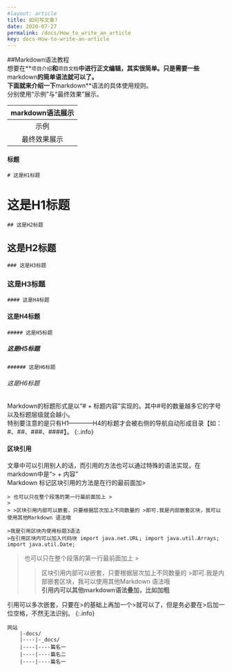 ```yaml
---
#layout: article
title: 如何写文章?
date: 2020-07-27
permalink: /docs/How_to_write_an_article
key: docs-How-to-write-an-article
---
```

##Markdown语法教程  
想要在**`项目介绍`**和**`项目文档`**中进行正文编辑，其实很简单。只是需要一些**markdown**的简单语法就可以了。  
下面就来介绍一下**markdown**语法的具体使用规则。  
分别使用“示例”与“最终效果”展示。
  
| markdown语法展示 |
| :------: |
| 示例 |
| 最终效果展示 |  
  
  
#### 标题  

```markdwon
# 这是H1标题
```  

# 这是H1标题
  
```markdwon
## 这是H2标题
``` 

## 这是H2标题  
  
```markdwon
### 这是H3标题
``` 

### 这是H3标题  
    
```markdwon
#### 这是H4标题
``` 

#### 这是H4标题  
  
```markdwon
##### 这是H5标题
``` 

##### 这是H5标题  
  
```markdwon
###### 这是H6标题
``` 

###### 这是H6标题  
  
  
 Markdown的标题形式是以“# + 标题内容”实现的。其中#号的数量越多它的字号以及标题层级就会越小。  
 特别要注意的是只有H1————H4的标题才会被右侧的导航自动形成目录【如：#、##、###、####】。
{:.info}
  
#### 区块引用  
  
文章中可以引用别人的话，而引用的方法也可以通过特殊的语法实现，在markdown中是“> + 内容”  
Markdown 标记区块引用的方法是在行的最前面加>  

```
> 也可以只在整个段落的第一行最前面加上 >
> 
> >区块引用内部可以嵌套，只要根据层次加上不同数量的 >即可.我是内部嵌套区块，我可以使用其他Markdown 语法哦

>我是引用区块内使用标题3语法
>在引用区块内可以加入代码块 import java.net.URL; import java.util.Arrays; import java.util.Date; 
```

> 也可以只在整个段落的第一行最前面加上 >
> 
> >区块引用内部可以嵌套，只要根据层次加上不同数量的 >即可.我是内部嵌套区块，我可以使用其他Markdown 语法哦  
> **引用内可以其他markdown语法叠加，比如加粗**
  
引用可以多次嵌套，只要在>的基础上再加一个>就可以了，但是务必要在>后加一位空格，不然无法识别。
{:.info}
  
 
```
网站
    |-docs/
    |----|-_docs/
    |----|----篇名一
    |----|----篇名二
    |----|----篇名一
```